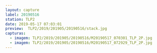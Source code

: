 ```yaml
---
layout: capture
label: 20190516
station: TLP2
date: 2019-05-17 07:03:01
preview:  TLP2/2019/201905/20190516/stack.jpg
capturas:
  - imagem: TLP2/2019/201905/20190516/M20190517_070301_TLP_2P.jpg
  - imagem: TLP2/2019/201905/20190516/M20190517_072929_TLP_2P.jpg
---
```

